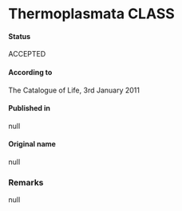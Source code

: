 # Thermoplasmata CLASS

#### Status
ACCEPTED

#### According to
The Catalogue of Life, 3rd January 2011

#### Published in
null

#### Original name
null

### Remarks
null